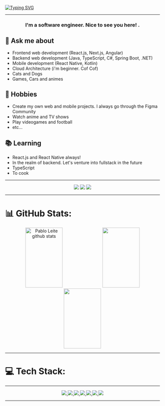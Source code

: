 

[![Typing SVG](https://readme-typing-svg.herokuapp.com/?color=FEFEFE&size=38&center=true&vCenter=true&width=1000&lines=Hi,+I'm+Pablo+👋;Be+Welcome!+💻🤟)](https://git.io/typing-svg)

---

 <h3 align="center">I'm a software engineer. Nice to see you here! .</h3>

 ## 💬 Ask me about
- Frontend web development (React.js, Next.js, Angular)
- Backend web development (Java, TypeScript, C#, Spring Boot, .NET)
- Mobile development (React Native, Kotlin)
- Cloud Architecture (i'm beginner. Cof Cof)
- Cats and Dogs
- Games, Cars and animes

## 📅 Hobbies
- Create my own web and mobile projects. I always go through the Figma Community
- Watch anime and TV shows
- Play videogames and football
- etc...

## 📚 Learning
- React.js and React Native always!
- In the realm of backend. Let's venture into fullstack in the future 
- TypeScript
- To cook

---

<div align="center">
<a href="https://discord.com/channels/@PabloL#3331" target="_blank"><img src="https://img.shields.io/badge/Discord-7289DA?style=for-the-badge&logo=discord&logoColor=white" target="_blank"></a>
<a href = "mailto:devpbleite@gmail.com"> <img src="https://img.shields.io/badge/-Gmail-%23333?style=for-the-badge&logo=gmail&logoColor=white" target="_blank"></a>
<a href="https://www.linkedin.com/in/pabloleite03/" target="_blank"><img src="https://img.shields.io/badge/LinkedIn-0077B5?style=for-the-badge&logo=linkedin&logoColor=white"  target="_blank"></a>
 </div> 

---

# 📊 GitHub Stats:

<div align="center">
  <img width="49%"  height="195px" src="https://github-readme-stats.vercel.app/api?username=devpbleite&theme=nightowl&hide_border=false&include_all_commits=false&count_private=false" alt="Pablo Leite github stats" />
  <img width="49%" height="195px"src="https://github-readme-streak-stats.herokuapp.com/?user=devpbleite&theme=nightowl&hide_border=false" />
  <img width="49%" height="195px"src="https://github-readme-stats.vercel.app/api/top-langs/?username=devpbleite&theme=nightowl&hide_border=false&include_all_commits=false&count_private=false&layout=compact" />
</div>


---

 # 💻 Tech Stack:
 
---
 
<div align="center">
  <a href="#" target="_blank"><img src="https://img.shields.io/badge/React-61DAFB.svg?style=for-the-badge&logo=React&logoColor=black"</a>
  <a href="#" target="_blank"><img src="https://img.shields.io/badge/react_native-%2320232a.svg?style=for-the-badge&logo=react&logoColor=%2361DAFB"</a>
   <a href="#" target="_blank"><img src="https://img.shields.io/badge/Next.js-000000.svg?style=for-the-badge&logo=nextdotjs&logoColor=white"</a>
   <a href="#" target="_blank"><img src="https://img.shields.io/badge/Angular-0F0F11.svg?style=for-the-badge&logo=Angular&logoColor=white"</a>
   <a href="#" target="_blank"><img src="https://img.shields.io/badge/kotlin-%237F52FF.svg?style=for-the-badge&logo=kotlin&logoColor=white"</a>
  <a href="#" target="_blank"><img src="https://img.shields.io/badge/typescript-%23007ACC.svg?style=for-the-badge&logo=typescript&logoColor=white"</a>     
  <a href="#" target="_blank"><img src="https://img.shields.io/badge/.NET-512BD4.svg?style=for-the-badge&logo=dotnet&logoColor=white"</a>
 
  
  
  
  
</div>
   
---
   

  





